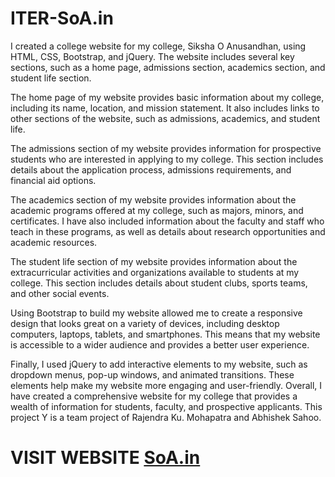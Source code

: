 # ITER-SoA.in
I created a college website for my college, Siksha O Anusandhan, using HTML, CSS, Bootstrap, and jQuery. The website includes several key sections, such as a home page, admissions section, academics section, and student life section.

The home page of my website provides basic information about my college, including its name, location, and mission statement. It also includes links to other sections of the website, such as admissions, academics, and student life.

The admissions section of my website provides information for prospective students who are interested in applying to my college. This section includes details about the application process, admissions requirements, and financial aid options.

The academics section of my website provides information about the academic programs offered at my college, such as majors, minors, and certificates. I have also included information about the faculty and staff who teach in these programs, as well as details about research opportunities and academic resources.

The student life section of my website provides information about the extracurricular activities and organizations available to students at my college. This section includes details about student clubs, sports teams, and other social events.

Using Bootstrap to build my website allowed me to create a responsive design that looks great on a variety of devices, including desktop computers, laptops, tablets, and smartphones. This means that my website is accessible to a wider audience and provides a better user experience.

Finally, I used jQuery to add interactive elements to my website, such as dropdown menus, pop-up windows, and animated transitions. These elements help make my website more engaging and user-friendly. Overall, I have created a comprehensive website for my college that provides a wealth of information for students, faculty, and prospective applicants.
This project Y is a team project of Rajendra Ku. Mohapatra and Abhishek Sahoo.


# VISIT WEBSITE [SoA.in](  https://rajendradevv.github.io/ITER-SoA.in/project-y/index.html)
